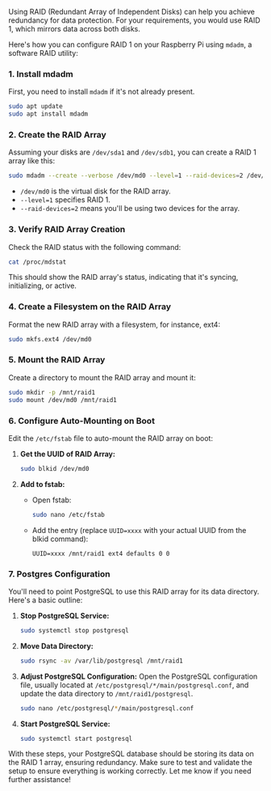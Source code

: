 Using RAID (Redundant Array of Independent Disks) can help you achieve redundancy for data protection. For your requirements, you would use RAID 1, which mirrors data across both disks.

Here's how you can configure RAID 1 on your Raspberry Pi using `mdadm`, a software RAID utility:

### **1. Install mdadm**
First, you need to install `mdadm` if it's not already present.

```bash
sudo apt update
sudo apt install mdadm
```

### **2. Create the RAID Array**
Assuming your disks are `/dev/sda1` and `/dev/sdb1`, you can create a RAID 1 array like this:

```bash
sudo mdadm --create --verbose /dev/md0 --level=1 --raid-devices=2 /dev/sda1 /dev/sdb1
```

- `/dev/md0` is the virtual disk for the RAID array.
- `--level=1` specifies RAID 1.
- `--raid-devices=2` means you'll be using two devices for the array.

### **3. Verify RAID Array Creation**
Check the RAID status with the following command:

```bash
cat /proc/mdstat
```

This should show the RAID array's status, indicating that it's syncing, initializing, or active.

### **4. Create a Filesystem on the RAID Array**
Format the new RAID array with a filesystem, for instance, ext4:

```bash
sudo mkfs.ext4 /dev/md0
```

### **5. Mount the RAID Array**
Create a directory to mount the RAID array and mount it:

```bash
sudo mkdir -p /mnt/raid1
sudo mount /dev/md0 /mnt/raid1
```

### **6. Configure Auto-Mounting on Boot**
Edit the `/etc/fstab` file to auto-mount the RAID array on boot:

1. **Get the UUID of RAID Array:**
   ```bash
   sudo blkid /dev/md0
   ```

2. **Add to fstab:**
   - Open fstab: 
     ```bash
     sudo nano /etc/fstab
     ```
   - Add the entry (replace `UUID=xxxx` with your actual UUID from the blkid command):
     ```
     UUID=xxxx /mnt/raid1 ext4 defaults 0 0
     ```

### **7. Postgres Configuration**
You'll need to point PostgreSQL to use this RAID array for its data directory. Here's a basic outline:

1. **Stop PostgreSQL Service:**
   ```bash
   sudo systemctl stop postgresql
   ```

2. **Move Data Directory:**
   ```bash
   sudo rsync -av /var/lib/postgresql /mnt/raid1
   ```

3. **Adjust PostgreSQL Configuration:**
   Open the PostgreSQL configuration file, usually located at `/etc/postgresql/*/main/postgresql.conf`, and update the data directory to `/mnt/raid1/postgresql`.

   ```bash
   sudo nano /etc/postgresql/*/main/postgresql.conf
   ```

4. **Start PostgreSQL Service:**
   ```bash
   sudo systemctl start postgresql
   ```

With these steps, your PostgreSQL database should be storing its data on the RAID 1 array, ensuring redundancy. Make sure to test and validate the setup to ensure everything is working correctly. Let me know if you need further assistance!